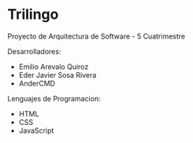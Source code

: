# Trilingo

Proyecto de Arquitectura de Software - 5 Cuatrimestre

Desarrolladores:

- Emilio Arevalo Quiroz
- Eder Javier Sosa Rivera
- AnderCMD

Lenguajes de Programacion:

- HTML
- CSS
- JavaScript
